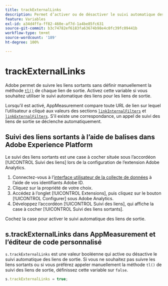 ```yaml
---
title: trackExternalLinks
description: Permet d’activer ou de désactiver le suivi automatique des liens pour les liens de sortie.
feature: Variables
exl-id: a34d4ffa-ff82-460e-af7d-1a4be85fc631
source-git-commit: b3c74782ef6183fa63674b98e4c0fc39fc09441b
workflow-type: tm+mt
source-wordcount: '189'
ht-degree: 100%

---
```


# trackExternalLinks

Adobe permet de suivre les liens sortants sans définir manuellement la méthode [`tl()`](../functions/tl-method.md) de chaque lien de sortie. Activez cette variable si vous souhaitez utiliser le suivi automatique des liens pour les liens de sortie.

Lorsqu’il est activé, AppMeasurement compare toute URL de lien sur lequel l’utilisateur a cliqué aux valeurs des sections [`linkInternalFilters`](linkinternalfilters.md) et [`linkExternalFilters`](linkexternalfilters.md). S’il existe une correspondance, un appel de suivi des liens de sortie se déclenche automatiquement.

## Suivi des liens sortants à l’aide de balises dans Adobe Experience Platform

Le suivi des liens sortants est une case à cocher située sous l’accordéon [!UICONTROL Suivi des liens] lors de la configuration de l’extension Adobe Analytics.

1. Connectez-vous à l’[interface utilisateur de la collecte de données](https://experience.adobe.com/data-collection) à l’aide de vos identifiants Adobe ID.
2. Cliquez sur la propriété de votre choix.
3. Accédez à l’onglet [!UICONTROL Extensions], puis cliquez sur le bouton [!UICONTROL Configurer] sous Adobe Analytics.
4. Développez l’accordéon [!UICONTROL Suivi des liens], qui affiche la case à cocher [!UICONTROL Suivi des liens sortants].

Cochez la case pour activer le suivi automatique des liens de sortie.

## s.trackExternalLinks dans AppMeasurement et l’éditeur de code personnalisé

`s.trackExternalLinks` est une valeur booléenne qui active ou désactive le suivi automatique des liens de sortie. Si vous ne souhaitez pas suivre les liens sortants ou si vous préférez appeler manuellement la méthode `tl()` de suivi des liens de sortie, définissez cette variable sur `false`.

```js
s.trackExternalLinks = true;
```

